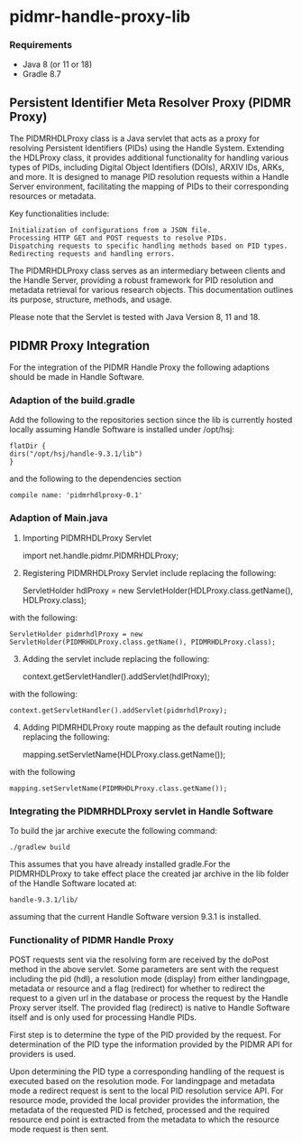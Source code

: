 # pidmr-handle-proxy-lib

### Requirements
- Java 8 (or 11 or 18)
- Gradle 8.7

## Persistent Identifier Meta Resolver Proxy (PIDMR Proxy)

The PIDMRHDLProxy class is a Java servlet that acts as a proxy for resolving Persistent Identifiers (PIDs) using the Handle System. Extending the HDLProxy class, it provides additional functionality for handling various types of PIDs, including Digital Object Identifiers (DOIs), ARXIV IDs, ARKs, and more. It is designed to manage PID resolution requests within a Handle Server environment, facilitating the mapping of PIDs to their corresponding resources or metadata.

Key functionalities include:

    Initialization of configurations from a JSON file.
    Processing HTTP GET and POST requests to resolve PIDs.
    Dispatching requests to specific handling methods based on PID types.
    Redirecting requests and handling errors.

The PIDMRHDLProxy class serves as an intermediary between clients and the Handle Server, providing a robust framework for PID resolution and metadata retrieval for various research objects. This documentation outlines its purpose, structure, methods, and usage.

Please note that the Servlet is tested with Java Version 8, 11 and 18.

## PIDMR Proxy Integration

For the integration of the PIDMR Handle Proxy the following adaptions should be made in Handle Software.

### Adaption of the build.gradle

Add the following to the repositories section since the lib is currently hosted locally assuming Handle Software is installed under /opt/hsj:

    flatDir {
    dirs("/opt/hsj/handle-9.3.1/lib")
    }

and the following to the dependencies section

    compile name: 'pidmrhdlproxy-0.1'

### Adaption of Main.java

1) Importing PIDMRHDLProxy Servlet


    import net.handle.pidmr.PIDMRHDLProxy;

2) Registering PIDMRHDLProxy Servlet include replacing the following:


    ServletHolder hdlProxy = new ServletHolder(HDLProxy.class.getName(), HDLProxy.class);

with the following:

    ServletHolder pidmrhdlProxy = new ServletHolder(PIDMRHDLProxy.class.getName(), PIDMRHDLProxy.class);

3) Adding the servlet include replacing the following:


    context.getServletHandler().addServlet(hdlProxy);

with the following:

    context.getServletHandler().addServlet(pidmrhdlProxy);

4) Adding PIDMRHDLProxy route mapping as the default routing include replacing the following:


    mapping.setServletName(HDLProxy.class.getName());

with the following

    mapping.setServletName(PIDMRHDLProxy.class.getName());

### Integrating the PIDMRHDLProxy servlet in Handle Software

To build the jar archive execute the following command:

    ./gradlew build

This assumes that you have already installed gradle.For the PIDMRHDLProxy to take effect place the created jar archive in the
lib folder of the Handle Software located at:
    
    handle-9.3.1/lib/

assuming that the current Handle Software version 9.3.1 is installed.
    
### Functionality of PIDMR Handle Proxy

POST requests sent via the resolving form are received by the doPost method in the above servlet. Some parameters are sent with the request including the pid (hdl), a resolution mode (display) from either landingpage, metadata or resource and a flag (redirect) for whether to redirect the request to a given url in the database or process the request by the Handle Proxy server itself. The provided flag (redirect) is native to Handle Software itself and is only used for processing Handle PIDs.

First step is to determine the type of the PID provided by the request. For determination of the PID type the information provided by the PIDMR API for providers is used.

Upon determining the PID type a corresponding handling of the request is executed based on the resolution mode. For landingpage and metadata mode a redirect request is sent to the local PID resolution service API. For resource mode, provided the local provider provides the information, the metadata of the requested PID is fetched, processed and the required resource end point is extracted from the metadata to which the resource mode request is then sent.